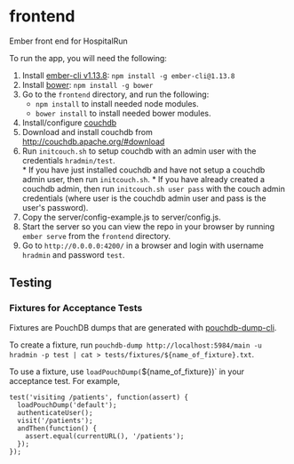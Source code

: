 frontend
========

Ember front end for HospitalRun

To run the app, you will need the following:

1. Install [ember-cli v1.13.8](https://www.npmjs.org/package/ember-cli): `npm install -g ember-cli@1.13.8`
2. Install [bower](https://www.npmjs.org/package/bower): `npm install -g bower`
3. Go to the `frontend` directory, and run the following:
    * `npm install` to install needed node modules.
    * `bower install` to install needed bower modules.
4. Install/configure [couchdb](http://couchdb.apache.org/)
  1. Download and install couchdb from http://couchdb.apache.org/#download
  2. Run `initcouch.sh` to setup couchdb with an admin user with the credentials `hradmin/test`.  
    * If you have just installed couchdb and have not setup a couchdb admin user, then run `initcouch.sh`.
    * If you have already created a couchdb admin, then run `initcouch.sh user pass` with the couch admin credentials (where user is the couchdb admin user and pass is the user's password).
5. Copy the server/config-example.js to server/config.js.
6. Start the server so you can view the repo in your browser by running `ember serve` from the `frontend` directory.
7. Go to `http://0.0.0.0:4200/` in a browser and login with username `hradmin` and password `test`.

## Testing

### Fixtures for Acceptance Tests

Fixtures are PouchDB dumps that are generated with [pouchdb-dump-cli](https://github.com/nolanlawson/pouchdb-dump-cli).

To create a fixture, run `pouchdb-dump http://localhost:5984/main -u hradmin -p test | cat > tests/fixtures/${name_of_fixture}.txt`.

To use a fixture, use `loadPouchDump(`${name_of_fixture})` in your acceptance test. For example,

```
test('visiting /patients', function(assert) {
  loadPouchDump('default');
  authenticateUser();
  visit('/patients');
  andThen(function() {
    assert.equal(currentURL(), '/patients');
  });
});
```
